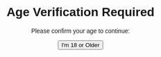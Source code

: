 <!DOCTYPE html>
<html lang="en">
<head>
  <meta charset="UTF-8">
  <title>Age Verification</title>
  <style>
    #protected-content {
      display: none;
      text-align: center;
      margin-top: 20px;
    }
    #error-message {
      color: red;
      text-align: center;
      display: none;
    }
    body {
      font-family: Arial, sans-serif;
      text-align: center;
      padding-top: 50px;
    }
  </style>
</head>
<body>

  <h1>Age Verification Required</h1>
  <p>Please confirm your age to continue:</p>

  <button onclick="verifyAge()">I'm 18 or Older</button>

  <div id="error-message">You must be at least 18 to view this content.</div>

  <div id="protected-content">
    <h2>Verified!</h2>
    <img src="https://i.postimg.cc/fbdbT6Y9/Fulu-Profile-inwork-3-1.png" alt="Protected Content" style="max-width: 80%;">
  </div>

  <script>
    function verifyAge() {
      const isOldEnough = confirm("Are you 18 years or older?");
      if (isOldEnough) {
        document.getElementById('protected-content').style.display = 'block';
        document.querySelector('button').style.display = 'none';
      } else {
        document.getElementById('error-message').style.display = 'block';
      }
    }
  </script>

</body>
</html>
